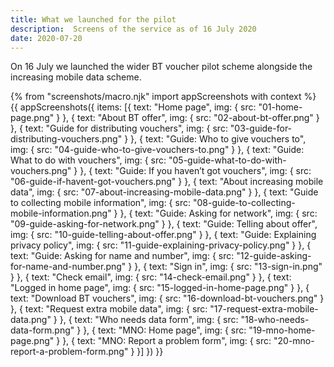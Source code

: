 ```yaml
---
title: What we launched for the pilot
description:  Screens of the service as of 16 July 2020
date: 2020-07-20
---
```


On 16 July we launched the wider BT voucher pilot scheme alongside the increasing mobile data scheme.

{% from "screenshots/macro.njk" import appScreenshots with context %}
{{ appScreenshots({
  items: [{
      text: "Home page",
      img: { src: "01-home-page.png" }
    }, {
      text: "About BT offer",
      img: { src: "02-about-bt-offer.png" }
    }, {
      text: "Guide for distributing vouchers",
      img: { src: "03-guide-for-distributing-vouchers.png" }
    }, {
      text: "Guide: Who to give vouchers to",
      img: { src: "04-guide-who-to-give-vouchers-to.png" }
    }, {
      text: "Guide: What to do with vouchers",
      img: { src: "05-guide-what-to-do-with-vouchers.png" }
    }, {
      text: "Guide: If you haven’t got vouchers",
      img: { src: "06-guide-if-havent-got-vouchers.png" }
    }, {
      text: "About increasing mobile data",
      img: { src: "07-about-increasing-mobile-data.png" }
    }, {
      text: "Guide to collecting mobile information",
      img: { src: "08-guide-to-collecting-mobile-information.png" }
    }, {
      text: "Guide: Asking for network",
      img: { src: "09-guide-asking-for-network.png" }
    }, {
      text: "Guide: Telling about offer",
      img: { src: "10-guide-telling-about-offer.png" }
    }, {
      text: "Guide: Explaining privacy policy",
      img: { src: "11-guide-explaining-privacy-policy.png" }
    }, {
      text: "Guide: Asking for name and number",
      img: { src: "12-guide-asking-for-name-and-number.png" }
    }, {
      text: "Sign in",
      img: { src: "13-sign-in.png" }
    }, {
      text: "Check email",
      img: { src: "14-check-email.png" }
    }, {
      text: "Logged in home page",
      img: { src: "15-logged-in-home-page.png" }
    }, {
      text: "Download BT vouchers",
      img: { src: "16-download-bt-vouchers.png" }
    }, {
      text: "Request extra mobile data",
      img: { src: "17-request-extra-mobile-data.png" }
    }, {
      text: "Who needs data form",
      img: { src: "18-who-needs-data-form.png" }
    }, {
      text: "MNO: Home page",
      img: { src: "19-mno-home-page.png" }
    }, {
      text: "MNO: Report a problem form",
      img: { src: "20-mno-report-a-problem-form.png" }
    }]
}) }}
